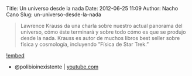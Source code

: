 Title: Un universo desde la nada
Date: 2012-06-25 11:09
Author: Nacho Cano
Slug: un-universo-desde-la-nada

> Lawrence Krauss da una charla sobre nuestro actual panorama del
> universo, cómo éste terminará y sobre todo cómo es que se produjo
> desde la nada. Krauss es autor de muchos libros best seller sobre
> física y cosmología, incluyendo ”Física de Star Trek.”

[!embed](https://www.youtube.com/watch?v=Fs_MwYZHm7g)

- @polibioinexistente | [youtube.com][]

  [youtube.com]: https://www.youtube.com/watch?v=Fs_MwYZHm7g
    "Un universo desde la nada"
